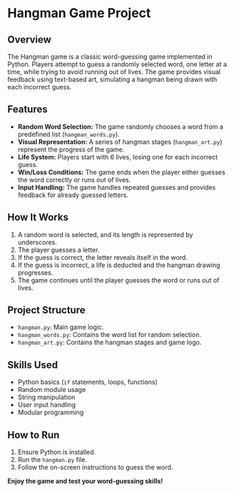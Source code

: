 # Hangman Game Project

## Overview
The Hangman game is a classic word-guessing game implemented in Python. Players attempt to guess a randomly selected word, one letter at a time, while trying to avoid running out of lives. The game provides visual feedback using text-based art, simulating a hangman being drawn with each incorrect guess.

## Features
- **Random Word Selection:** The game randomly chooses a word from a predefined list (`hangman_words.py`).
- **Visual Representation:** A series of hangman stages (`hangman_art.py`) represent the progress of the game.
- **Life System:** Players start with 6 lives, losing one for each incorrect guess.
- **Win/Loss Conditions:** The game ends when the player either guesses the word correctly or runs out of lives.
- **Input Handling:** The game handles repeated guesses and provides feedback for already guessed letters.

## How It Works
1. A random word is selected, and its length is represented by underscores.
2. The player guesses a letter. 
3. If the guess is correct, the letter reveals itself in the word.
4. If the guess is incorrect, a life is deducted and the hangman drawing progresses.
5. The game continues until the player guesses the word or runs out of lives.

## Project Structure
- `hangman.py`: Main game logic.
- `hangman_words.py`: Contains the word list for random selection.
- `hangman_art.py`: Contains the hangman stages and game logo.

## Skills Used
- Python basics (`if` statements, loops, functions)
- Random module usage
- String manipulation
- User input handling
- Modular programming

## How to Run
1. Ensure Python is installed.
2. Run the `hangman.py` file.
3. Follow the on-screen instructions to guess the word.

**Enjoy the game and test your word-guessing skills!**


